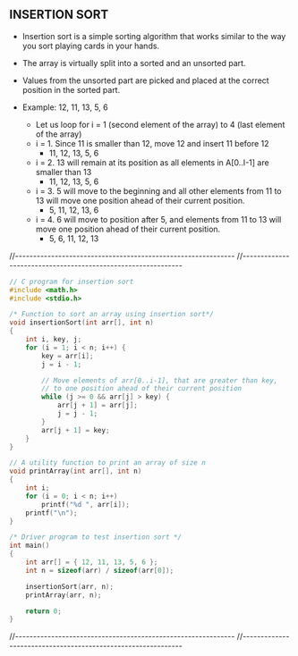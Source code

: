 ## INSERTION SORT 

- Insertion sort is a simple sorting algorithm that works similar to the way you sort playing cards in your hands.
- The array is virtually split into a sorted and an unsorted part.
- Values from the unsorted part are picked and placed at the correct position in the sorted part.

- Example: 12, 11, 13, 5, 6
  - Let us loop for i = 1 (second element of the array) to 4 (last element of the array)
  - i = 1. Since 11 is smaller than 12, move 12 and insert 11 before 12
    - 11, 12, 13, 5, 6
  - i = 2. 13 will remain at its position as all elements in A[0..I-1] are smaller than 13
    - 11, 12, 13, 5, 6
  - i = 3. 5 will move to the beginning and all other elements from 11 to 13 will move one position ahead of their current position.
    - 5, 11, 12, 13, 6
  - i = 4. 6 will move to position after 5, and elements from 11 to 13 will move one position ahead of their current position.
    - 5, 6, 11, 12, 13

//-------------------------------------------------------------
//-------------------------------------------------------------

```cpp
// C program for insertion sort 
#include <math.h> 
#include <stdio.h> 

/* Function to sort an array using insertion sort*/
void insertionSort(int arr[], int n) 
{ 
	int i, key, j; 
	for (i = 1; i < n; i++) { 
		key = arr[i]; 
		j = i - 1; 

		// Move elements of arr[0..i-1], that are greater than key, 
		// to one position ahead of their current position 
		while (j >= 0 && arr[j] > key) { 
			arr[j + 1] = arr[j]; 
			j = j - 1; 
		} 
		arr[j + 1] = key; 
	} 
} 

// A utility function to print an array of size n 
void printArray(int arr[], int n) 
{ 
	int i; 
	for (i = 0; i < n; i++) 
		printf("%d ", arr[i]); 
	printf("\n"); 
} 

/* Driver program to test insertion sort */
int main() 
{ 
	int arr[] = { 12, 11, 13, 5, 6 }; 
	int n = sizeof(arr) / sizeof(arr[0]); 

	insertionSort(arr, n); 
	printArray(arr, n); 

	return 0; 
} 
```
//-------------------------------------------------------------
//-------------------------------------------------------------
